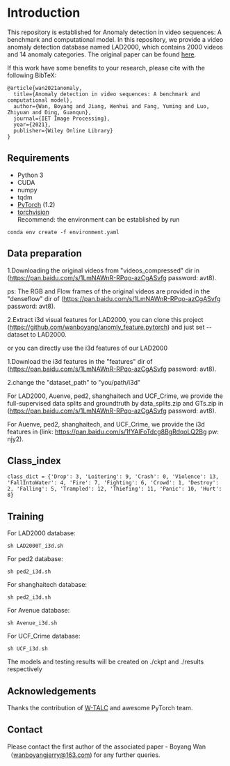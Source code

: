 # Introduction
This repository is established for Anomaly detection in video sequences: A benchmark and computational model. In this repository, we provide a video anomaly detection database named LAD2000, which contains 2000 videos and 14 anomaly categories. The original paper can be found [here](https://arxiv.org/abs/2106.08570).

If this work have some benefits to your research, please cite with the following BibTeX:

```
@article{wan2021anomaly,
  title={Anomaly detection in video sequences: A benchmark and computational model},
  author={Wan, Boyang and Jiang, Wenhui and Fang, Yuming and Luo, Zhiyuan and Ding, Guanqun},
  journal={IET Image Processing},
  year={2021},
  publisher={Wiley Online Library}
}
```


## Requirements
* Python 3
* CUDA
* numpy
* tqdm
* [PyTorch](http://pytorch.org/) (1.2)
* [torchvision](http://pytorch.org/)  
Recommend: the environment can be established by run

```
conda env create -f environment.yaml
```


## Data preparation


1.Downloading the original videos from "videos_compressed" dir in (https://pan.baidu.com/s/1LmNAWnR-RPqo-azCgASvfg password: avt8).

ps: The RGB and Flow frames of the original videos are provided in the "denseflow" dir of (https://pan.baidu.com/s/1LmNAWnR-RPqo-azCgASvfg password: avt8).


2.Extract i3d visual features for LAD2000, you can clone this project (https://github.com/wanboyang/anomly_feature.pytorch) and just set --dataset to LAD2000.

or you can directly use the i3d features of our LAD2000

1.Download the i3d features in the "features" dir of (https://pan.baidu.com/s/1LmNAWnR-RPqo-azCgASvfg password: avt8).

2.change the "dataset_path" to "you/path/i3d"

For LAD2000, Auenve, ped2, shanghaitech and UCF_Crime, we provide the full-supervised data splits and groundtruth by data_splits.zip and GTs.zip in (https://pan.baidu.com/s/1LmNAWnR-RPqo-azCgASvfg password: avt8).

For Auenve, ped2, shanghaitech, and UCF_Crime, we provide the i3d features in (link: https://pan.baidu.com/s/1fYAlFoTdcg8BgRdqoLQ2Bg pw: njy2).

## Class_index
```
class_dict = {'Drop': 3, 'Loitering': 9, 'Crash': 0, 'Violence': 13, 'FallIntoWater': 4, 'Fire': 7, 'Fighting': 6, 'Crowd': 1, 'Destroy': 2, 'Falling': 5, 'Trampled': 12, 'Thiefing': 11, 'Panic': 10, 'Hurt': 8}

```

## Training

For LAD2000 database:

```
sh LAD2000T_i3d.sh
```

For ped2 database:

```
sh ped2_i3d.sh
```

For shanghaitech database:

```
sh ped2_i3d.sh
```

For Avenue database:

```
sh Avenue_i3d.sh
```

For UCF_Crime database:


```
sh UCF_i3d.sh
```

The models and testing results will be created on ./ckpt and ./results respectively

## Acknowledgements
Thanks the contribution of [W-TALC](https://github.com/sujoyp/wtalc-pytorch) and awesome PyTorch team.

## Contact
Please contact the first author of the associated paper - Boyang Wan （wanboyangjerry@163.com) for any further queries.
